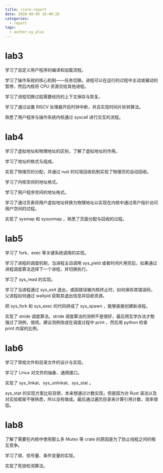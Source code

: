 ```yaml
---
title: rcore-report
date: 2020-08-05 16:40:28
categories:
  - report
tags:
  - author:xy_plus
---
```


# lab3

学习了自定义用户程序的编译和加载流程。

学习了操作系统的核心机制——任务切换。进程可以在运行的过程中主动或被动的暂停，然后内核将 CPU 资源交给其他进程。

学习了进程切换过程需要经历的上下文保存与恢复。

学习了通过设置 RISCV 处理器开启时钟中断，并且实现时间片轮转算法。

熟悉了用户程序与操作系统内核通过 syscall 进行交互的流程。

# lab4

学习了虚拟地址和物理地址的区别，了解了虚拟地址的作用。

学习了地址的格式与组成。

实现了物理页的分配，并通过 rust 的垃圾回收机制实现了物理页的自动回收。

学习了内核空间的地址格式。

学习了用户程序空间的地址格式。

学习了通过页表将用户虚拟地址转换为物理地址以实现在内核中通过用户指针访问用户空间的过程。

实现了 sysmap 和 sysunmap ，熟悉了页面分配与回收的过程。

# lab5

学习了 fork、exec 等关键系统调用的实现。

学习了进程的调度机制，当进程主动调用 sys_yield 或者时间片用完后，如果通过进程调度算法选择下一个进程，并切换执行。

学习了 sys_read 的实现。

学习了当进程通过 sys_exit 退出，或因错误被内核终止时，如何保存其错误码，父进程如何通过 waitpid 获取其退出信息并回收资源。

把 sys_fork 和 sys_exec 的代码拼成了 sys_spawn ，能够直接创建新进程。

实现了 stride 调度算法。stride 调度算法的测例不是很好，最后用玄学办法才勉强过了测例，很烦。建议测例改成在调度过程中 print ，然后用 python 检查 print 内容的比例。

# lab6

学习了常规文件和目录文件的设计与实现。

学习了 Linux 对文件的抽象、通用接口。

实现了 sys_linkat、sys_unlinkat、sys_stat 。

sys_stat 的实现方案比较丑陋，本来想通过计数实现，但是因为对 Rust 语法以及对实验框架不够熟悉，所以没有做成。最后通过遍历目录来计算引用计数，效率很低。

# lab8

了解了需要在内核中使用那么多 Mutex 等 crate 的原因是为了防止线程之间的相互竞争。

学习了锁、信号量、条件变量的实现。

实现了死锁检测算法。
